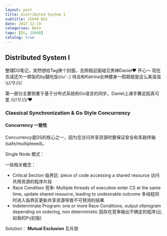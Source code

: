```yaml
---
layout: post
title: Distributed System I
subtitle: 15640 DS1
date: 2017-12-19
categories: Note
tags: [DS, 15640]
catalog: true
---
```


## Distributed System I

整理DS笔记，突然想给Tag换个封面，去照相迎面碰见男神Daniel❤️ 开心～ 现在去请还欠一顿饭的by腿吃饭(/ω＼) 待会和Katrina女神健身～假期就是这么美滋滋\\\(//∇//)/

第一部分主要侧重于基于分布式系统和Go语言的同步。Daniel上课手舞足蹈真可爱 /(//∇//)/❤

### Classical Synchronization & Go Style Concurrency

#### Concurrency 一致性

Concurrency是DS的核心之一，因为在访问共享资源时要保证安全和多路传输(safe/multiplexed)。

Single Node 模式：

一些相关概念：

* Critical Section 临界区: piece of code accessing a shared resource 访问共用资源的程序片段
* Race Condition 竞争: Multiple threads of execution enter CS at the same time, update shared resource, leading to undesirable outcome 多线程同时进入临界区更新共享资源导致不可预测的结果
* Indeterminate Program: one or more Race Conditions, output ofprogram depending on ordering, non deterministic 因存在竞争输出不确定的程序(比如我的Prj初版)

Solution： **Mutual Exclusion** 互斥锁









